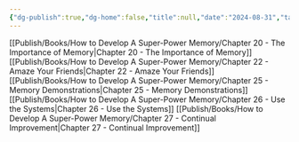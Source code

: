 ```yaml
---
{"dg-publish":true,"dg-home":false,"title":null,"date":"2024-08-31","tags":["#books","#memory","#How_to_Develop_A_Super_Power_Memory"],"Group":"Group5","dg-path":"Books/How to Develop A Super-Power Memory/Nhóm 5 - Thực hành và cải thiện trí nhớ.md","permalink":"/books/how-to-develop-a-super-power-memory/nhom-5-thuc-hanh-va-cai-thien-tri-nho/","dgPassFrontmatter":true,"noteIcon":"","updated":"2025-01-30T14:26:50.523+07:00"}
---
```



[[Publish/Books/How to Develop A Super-Power Memory/Chapter 20 - The Importance of Memory\|Chapter 20 - The Importance of Memory]]
[[Publish/Books/How to Develop A Super-Power Memory/Chapter 22 - Amaze Your Friends\|Chapter 22 - Amaze Your Friends]]
[[Publish/Books/How to Develop A Super-Power Memory/Chapter 25 - Memory Demonstrations\|Chapter 25 - Memory Demonstrations]]
[[Publish/Books/How to Develop A Super-Power Memory/Chapter 26 - Use the Systems\|Chapter 26 - Use the Systems]]
[[Publish/Books/How to Develop A Super-Power Memory/Chapter 27 - Continual Improvement\|Chapter 27 - Continual Improvement]]